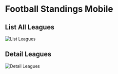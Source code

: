 # Football Standings Mobile

## List All Leagues

![List Leagues](https://user-images.githubusercontent.com/73903697/98024208-8f892b80-1e3a-11eb-80b8-c1f861f5fe4c.png)

## Detail Leagues

![Detail Leagues](https://user-images.githubusercontent.com/73903697/98395294-9dcf8580-208e-11eb-973e-b1c7a887e500.png)
